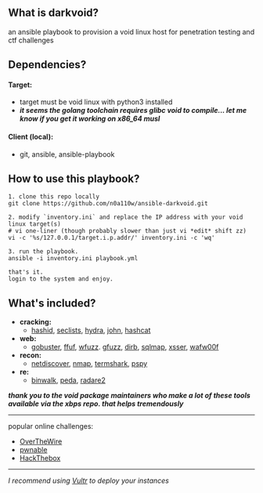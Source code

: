 ## What is darkvoid? 

an ansible playbook to provision a void linux host for penetration testing and ctf challenges

## Dependencies?
#### Target:
 - target must be void linux with python3 installed 
  - ***it seems the golang toolchain requires glibc void to compile... let me know if you get it working on x86_64 musl***
#### Client (local):
 - git, ansible, ansible-playbook

## How to use this playbook?

```
1. clone this repo locally 
git clone https://github.com/n0a110w/ansible-darkvoid.git

2. modify `inventory.ini` and replace the IP address with your void linux target(s)
# vi one-liner (though probably slower than just vi *edit* shift zz)
vi -c '%s/127.0.0.1/target.i.p.addr/' inventory.ini -c 'wq'

3. run the playbook. 
ansible -i inventory.ini playbook.yml

that's it. 
login to the system and enjoy.
```

## What's included? 

- **cracking:**  
    - [hashid](https://github.com/psypanda/hashID), [seclists](https://github.com/danielmiessler/SecLists), [hydra](https://github.com/vanhauser-thc/thc-hydra), [john](https://www.openwall.com/john/), [hashcat](https://hashcat.net/hashcat/)  
- **web:**  
    - [gobuster](https://github.com/OJ/gobuster), [ffuf](https://github.com/ffuf/ffuf), [wfuzz](https://github.com/xmendez/wfuzz). [gfuzz](https://github.com/braaaax/gfuzz), [dirb](http://dirb.sourceforge.net/), [sqlmap](http://sqlmap.org/), [xsser](https://github.com/epsylon/xsser), [wafw00f](https://github.com/EnableSecurity/wafw00f) 
- **recon:**  
    - [netdiscover](https://sourceforge.net/projects/netdiscover/), [nmap](https://nmap.org/), [termshark](https://github.com/gcla/termshark), [pspy](https://github.com/DominicBreuker/pspy)
- **re:**  
    - [binwalk](https://github.com/ReFirmLabs/binwalk), [peda](https://github.com/longld/peda), [radare2](https://github.com/radareorg/radare2)

***thank you to the void package maintainers who make a lot of these tools available via the xbps repo. that helps tremendously***

---

popular online challenges:  
- [OverTheWire](https://overthewire.org/wargames/)
- [pwnable](http://pwnable.kr/)
- [HackThebox](https://www.hackthebox.eu/)

---

*I recommend using [Vultr](https://www.vultr.com/?ref=7453761) to deploy your instances*
